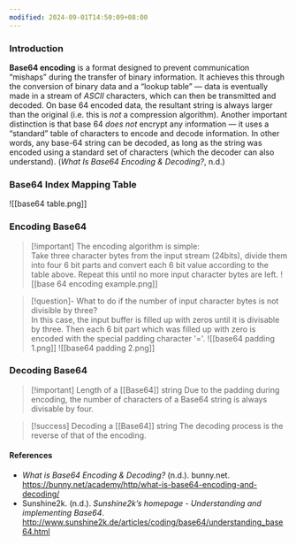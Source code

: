 ```yaml
---
modified: 2024-09-01T14:50:09+08:00
---
```

### Introduction 
**Base64 encoding** is a format designed to prevent communication “mishaps” during the transfer of binary information. It achieves this through the conversion of binary data and a “lookup table” — data is eventually made in a stream of _ASCII_ characters, which can then be transmitted and decoded. On base 64 encoded data, the resultant string is always larger than the original (i.e. this is _not_ a compression algorithm). Another important distinction is that base 64 _does not_ encrypt any information — it uses a “standard” table of characters to encode and decode information. In other words, any base-64 string can be decoded, as long as the string was encoded using a standard set of characters (which the decoder can also understand). (_What Is Base64 Encoding & Decoding?_, n.d.)

### Base64 Index Mapping Table

![[base64 table.png]]

### Encoding Base64

>[!important] The encoding algorithm is simple:  
>Take three character bytes from the input stream (24bits), divide them into four 6 bit parts and convert each 6 bit value according to the table above. Repeat this until no more input character bytes are left.
![[base 64 encoding example.png]]

>[!question]- What to do if the number of input character bytes is not divisible by three?  
>In this case, the input buffer is filled up with zeros until it is divisable by three. Then each 6 bit part which was filled up with zero is encoded with the special padding character '='.
>![[base64 padding 1.png]] 
>![[base64 padding 2.png]]

### Decoding Base64

>[!important] Length of a [[Base64]] string
>Due to the padding during encoding, the number of characters of a Base64 string is always divisable by four. 

>[!success] Decoding a [[Base64]] string
>The decoding process is the reverse of that of the encoding.

#### References
- _What is Base64 Encoding & Decoding?_ (n.d.). bunny.net. https://bunny.net/academy/http/what-is-base64-encoding-and-decoding/
- Sunshine2k. (n.d.). _Sunshine2k’s homepage - Understanding and implementing Base64_. http://www.sunshine2k.de/articles/coding/base64/understanding_base64.html